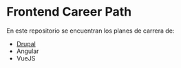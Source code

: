 # Frontend Career Path

En este repositorio se encuentran los planes de carrera de:

- [Drupal](/blob/main/drupal/drupal-career-path.md)
- Angular
- VueJS
